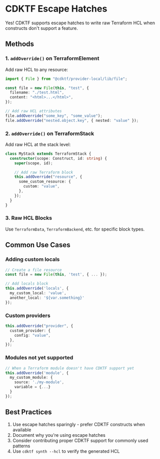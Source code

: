 # CDKTF Escape Hatches

Yes! CDKTF supports escape hatches to write raw Terraform HCL when constructs don't support a feature.

## Methods

### 1. `addOverride()` on TerraformElement

Add raw HCL to any resource:

```typescript
import { File } from "@cdktf/provider-local/lib/file";

const file = new File(this, "test", {
  filename: "./test.html",
  content: "<html>...</html>",
});

// Add raw HCL attributes
file.addOverride("some_key", "some_value");
file.addOverride("nested.object.key", { nested: "value" });
```

### 2. `addOverride()` on TerraformStack

Add raw HCL at the stack level:

```typescript
class MyStack extends TerraformStack {
  constructor(scope: Construct, id: string) {
    super(scope, id);

    // Add raw Terraform block
    this.addOverride("resource", {
      some_custom_resource: {
        custom: "value",
      },
    });
  }
}
```

### 3. Raw HCL Blocks

Use `TerraformData`, `TerraformBackend`, etc. for specific block types.

## Common Use Cases

### Adding custom locals

```typescript
// Create a file resource
const file = new File(this, 'test', { ... });

// Add locals block
this.addOverride('locals', {
  my_custom_local: 'value',
  another_local: '${var.something}'
});
```

### Custom providers

```typescript
this.addOverride("provider", {
  custom_provider: {
    config: "value",
  },
});
```

### Modules not yet supported

```typescript
// When a Terraform module doesn't have CDKTF support yet
this.addOverride('module', {
  my_custom_module: {
    source: './my-module',
    variable = {...}
  }
});
```

## Best Practices

1. Use escape hatches sparingly - prefer CDKTF constructs when available
2. Document why you're using escape hatches
3. Consider contributing proper CDKTF support for commonly used patterns
4. Use `cdktf synth --hcl` to verify the generated HCL

